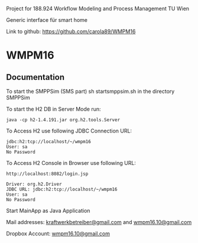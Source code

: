 Project for 188.924 Workflow Modeling and Process Management TU Wien

Generic interface für smart home

Link to github: https://github.com/carola89/WMPM16

# WMPM16

## Documentation

To start the SMPPSim (SMS part)
sh startsmppsim.sh
in the directory SMPPSim

To start the H2 DB in Server Mode run:

	java -cp h2-1.4.191.jar org.h2.tools.Server


To Access H2 use following JDBC Connection URL:

	jdbc:h2:tcp://localhost/~/wmpm16
	User: sa
	No Password

To Access H2 Console in Browser use following URL:

	http://localhost:8082/login.jsp
	
	Driver: org.h2.Driver
	JDBC URL: jdbc:h2:tcp://localhost/~/wmpm16		
	User: sa
	No Password

Start MainApp as Java Application

Mail addresses:
kraftwerkbetreiber@gmail.com and
wmpm16.10@gmail.com

Dropbox Account:
wmpm16.10@gmail.com
